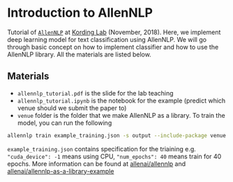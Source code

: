 # Introduction to AllenNLP 

Tutorial of [`AllenNLP`](https://allennlp.org/) at [Kording Lab](http://kordinglab.com) (November, 2018). 
Here, we implement deep learning model for text classification using AllenNLP. 
We will go through basic concept on how to implement 
classifier and how to use the AllenNLP library. All the materials are listed below.


## Materials

- `allennlp_tutorial.pdf` is the slide for the lab teaching
- `allennlp_tutorial.ipynb` is the notebook for the example (predict which venue should we submit the paper to)
- `venue` folder is the folder that we make AllenNLP as a library. To train the model, you can run the following


```bash
allennlp train example_training.json -s output --include-package venue
```

`example_training.json` contains specification for the triaining e.g. 
`"cuda_device": -1` means using CPU, `"num_epochs": 40` means train for 40 epochs. 
More information can be found at [allenai/allennlp](https://github.com/allenai/allennlp) 
and [allenai/allennlp-as-a-library-example](https://github.com/allenai/allennlp-as-a-library-example)